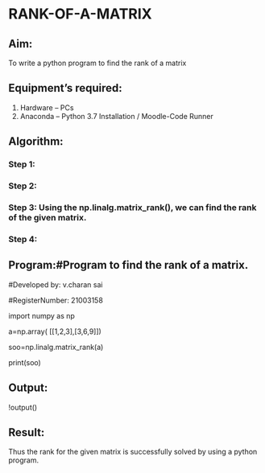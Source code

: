 # RANK-OF-A-MATRIX
## Aim:
To write a python program to find the rank of a matrix
## Equipment’s required:
1. 	Hardware – PCs
2. 	Anaconda – Python 3.7 Installation / Moodle-Code Runner
## Algorithm:
### Step 1: 
### Step 2: 
### Step 3: Using the np.linalg.matrix_rank(), we can find the rank of the given matrix.
### Step 4: 
## Program:#Program to find the rank of a matrix.
#Developed by: v.charan sai

#RegisterNumber: 21003158 

import numpy as np 

a=np.array( [[1,2,3],[3,6,9]])

soo=np.linalg.matrix_rank(a)

print(soo)

## Output:
!output()
## Result:
Thus the rank for the given matrix is successfully solved by  using a python program.

